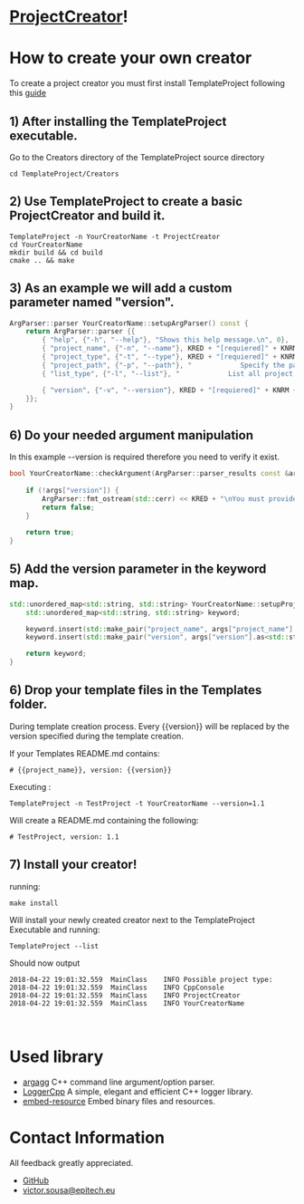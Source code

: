 
  
# [ProjectCreator](https://sousav.github.io/TemplateProject/Creators/)!

# How to create your own creator

To create a project creator you must first install TemplateProject following this [guide](https://sousav.github.io/TemplateProject/)
<br>

## 1) After installing the TemplateProject executable.
Go to the Creators directory of the TemplateProject source directory 
```shell
cd TemplateProject/Creators
```

## 2) Use TemplateProject to create a basic ProjectCreator and build it.
```shell
TemplateProject -n YourCreatorName -t ProjectCreator
cd YourCreatorName
mkdir build && cd build
cmake .. && make
```

## 3) As an example we will add a custom parameter named "version".
```cpp
ArgParser::parser YourCreatorName::setupArgParser() const {
    return ArgParser::parser {{
        { "help", {"-h", "--help"}, "Shows this help message.\n", 0},
        { "project_name", {"-n", "--name"}, KRED + "[requiered]" + KNRM + " Specify the project name.\n", 1},
        { "project_type", {"-t", "--type"}, KRED + "[requiered]" + KNRM + " Specify the project type.\n", 1},
        { "project_path", {"-p", "--path"}, "            Specify the path where the project must be created." + KYEL + "\n\tdefault: \"./name\"\n" + KNRM, 1},
        { "list_type", {"-l", "--list"}, "            List all project type possibilities.\n", 0},

        { "version", {"-v", "--version"}, KRED + "[requiered]" + KNRM + " Specify the project version.\n", 1}
    }};
}
```

## 6) Do your needed argument manipulation
In this example --version is required therefore you need to verify it exist.
```c++
bool YourCreatorName::checkArgument(ArgParser::parser_results const &args) const {
	
	if (!args["version"]) {
        ArgParser::fmt_ostream(std::cerr) << KRED + "\nYou must provide a project version using -v or --version\n" + KNRM << std::endl << this->setupArgParser();
        return false;
    }
	
    return true;
}
```

## 5) Add the version parameter in the keyword map.
```c++
std::unordered_map<std::string, std::string> YourCreatorName::setupProjectKeyword(ArgParser::parser_results const &args) const {
    std::unordered_map<std::string, std::string> keyword;

    keyword.insert(std::make_pair("project_name", args["project_name"].as<std::string>
    keyword.insert(std::make_pair("version", args["version"].as<std::string>()));

    return keyword;
}
```


## 6) Drop your template files in the Templates folder.
During template creation process.
Every  {{version}}  will be replaced by the version specified during the template creation.
<br>

If your Templates README.md contains:
```text
# {{project_name}}, version: {{version}}
```

Executing :
```shell
TemplateProject -n TestProject -t YourCreatorName --version=1.1
```

Will create a README.md containing the following:
```text
# TestProject, version: 1.1
```

## 7) Install your creator!

running:
```shell
make install
```

Will install your  newly created creator next to the TemplateProject Executable and running:
```shell
TemplateProject --list
```
Should now output
```shell
2018-04-22 19:01:32.559  MainClass    INFO Possible project type:
2018-04-22 19:01:32.559  MainClass    INFO CppConsole
2018-04-22 19:01:32.559  MainClass    INFO ProjectCreator
2018-04-22 19:01:32.559  MainClass    INFO YourCreatorName
```
<br>

# Used library
- [argagg](https://github.com/vietjtnguyen/argagg)
	C++ command line argument/option parser.
- [LoggerCpp](https://github.com/SRombauts/LoggerCpp)
	A simple, elegant and efficient C++ logger library.
- [embed-resource](https://github.com/cyrilcode/embed-resource)
	  Embed binary files and resources.

# Contact Information

All feedback greatly appreciated.

- [GitHub](https://github.com/sousav)
- [victor.sousa@epitech.eu](mailto:victor.sousa@epitech.eu)
